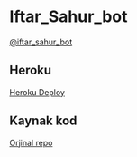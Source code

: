 # Iftar_Sahur_bot
[@iftar_sahur_bot](https://t.me/iftar_sahur_bot)

## Heroku
[Heroku Deploy](https://heroku.com/deploy?template=https://github.com/Gecekus/iftarsahur)



## Kaynak kod
[Orjinal repo](https://github.com/kursadHD)
